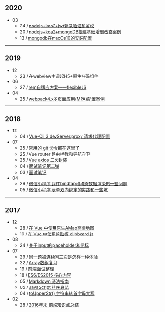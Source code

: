 ## 2020
+ 03
  + 24 / [nodejs+koa2+jwt登录验证和鉴权](2020/03/0324.nodejs+koa2+jwt登录验证和鉴权.md)
  + 20 / [nodejs+koa2+mongoDB搭建基础增删改查案例](2020/03/0320.nodejs+koa2+mongoDB搭建基础增删改查案例.md)
  + 13 / [mongodb在macOs10的安装配置](2020/03/0313.mongodb在macOs10的安装配置.md)

---
## 2019
+ 12
  + 23 / [在webview中调起H5+原生扫码组件](2019/12/1223.在webview中调起H5+原生扫码组件.md)
+ 06
  + 27 / [rem自适应方案——flexibleJS](2019/06/0627.rem自适应方案flexibleJS.md)
+ 04
  + 25 / [webpack4.x多页面应用(MPA)配置案例](2019/04/0425.webpack4xMPA.md)

---
## 2018
+ 12
  + 04 / [Vue-Cli 3 devServer.proxy 请求代理配置](2018/12/1204.Vue请求代理配置.md)
+ 07
  + 25 / [常用的 git 命令都在这里了](2018/07/0725.常用的git命令都在这里了.md)
  + 25 / [Vue router 路由拦截和导航守卫](2018/05/0525.VueRouter路由拦截和导航守卫.md)
  + 25 / [Vue axios 二次封装](2018/05/0525.VueAxios二次封装.md)
  + 04 / [面试笔记第二弹](2018/05/0504.面试笔记第二弹.md)
  + 03 / [面试笔记](2018/05/0503.面试笔记.md)
+ 04
  + 29 / [微信小程序 组件bindtap和动态数据渲染的一些问题](2018/04/0429.微信小程序组件bindtap和动态数据渲染的一些问题.md)
  + 05 / [微信小程序 表单双向绑定的实践和一些坑](2018/04/0405.微信小程序双向绑定的实践和一些坑.md)

---
## 2017
+ 12
  + 28 / [在 Vue 中使用原生AMap高德地图](2017/12/1228.在Vue中使用原生AMap高德地图.md)
  + 19 / [在 Vue 中使用剪贴板 clipboard.js](2017/12/1219.在Vue中使用剪贴板clipboard.md)
+ 08
  + 24 / [关于input的placeholder和光标](2017/08/0824.关于input的placeholder和光标.md)
+ 07
  + 29 / [同一题被连续问三次是怎样一种体验](2017/07/0729.同一题被连续问三次是怎样一种体验.md)
  + 22 / [Array数组复习](2017/07/0722.Array数组复习.md)
  + 19 / [前端面试整理](2017/07/0719.前端面试整理.md)
  + 18 / [ES6/ES2015 核心内容](2017/07/0718.ES6ES2015核心内容.md)
  + 05 / [Markdown 语法指南](2017/07/0705.Markdown语法指南.md)
  + 05 / [JavaScript 排序算法](2017/07/0705.JavaScript排序算法.md)
  + 04 / [toUpperStr() 字符串转首字母大写](2017/07/0704.toUpperStr字符串转首字母大写.md)
+ 02
  + 28 / [2016年末 前端知识点总结](2017/02/0228.2016年末前端知识点总结.md)